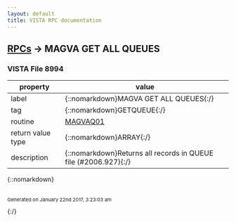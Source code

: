 ```yaml
---
layout: default
title: VISTA RPC documentation
---
```




## [RPCs](TableOfContent.md) &#8594; MAGVA GET ALL QUEUES 



### VISTA File 8994 


 property | value 
--- | --- 
 label | {::nomarkdown}MAGVA GET ALL QUEUES{:/}
 tag | {::nomarkdown}GETQUEUE{:/}
 routine | [MAGVAQ01](http://code.osehra.org/dox/Routine_MAGVAQ01_source.html)
 return value type | {::nomarkdown}ARRAY{:/}
 description | {::nomarkdown}Returns all records in QUEUE file (#2006.927){:/}

{::nomarkdown} <br/><br/><p style="font-size: 11px">Generated on January 22nd 2017, 3:23:03 am</p>{:/}